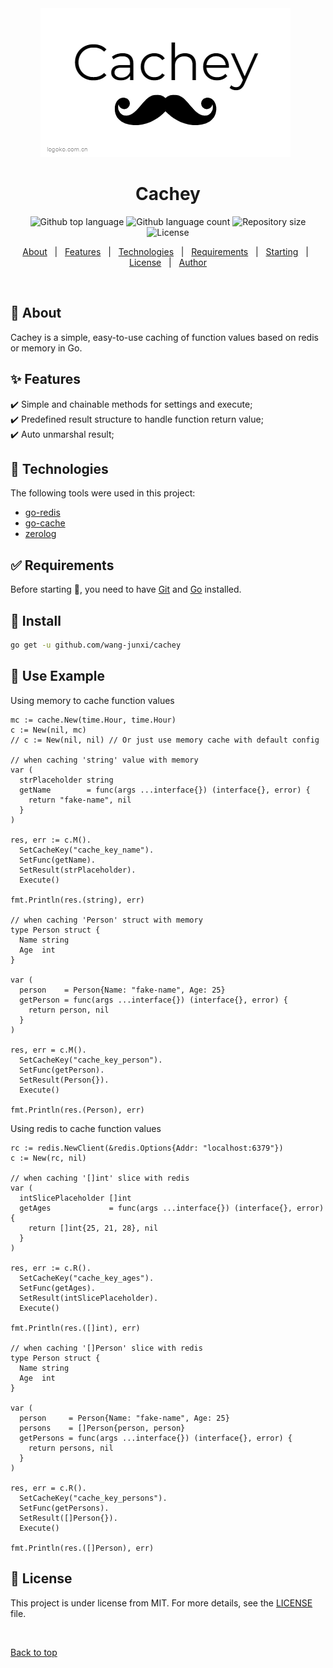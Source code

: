 <div align="center" id="top"> 
  <img src="./.github/cachey.png" alt="Cachey" />
  &#xa0;
</div>

<h1 align="center">Cachey</h1>

<p align="center">
  <img alt="Github top language" src="https://img.shields.io/github/languages/top/wang-junxi/cachey?color=56BEB8">

  <img alt="Github language count" src="https://img.shields.io/github/languages/count/wang-junxi/cachey?color=56BEB8">

  <img alt="Repository size" src="https://img.shields.io/github/repo-size/wang-junxi/cachey?color=56BEB8">

  <img alt="License" src="https://img.shields.io/github/license/wang-junxi/cachey?color=56BEB8">
</p>


<p align="center">
  <a href="#dart-about">About</a> &#xa0; | &#xa0; 
  <a href="#sparkles-features">Features</a> &#xa0; | &#xa0;
  <a href="#rocket-technologies">Technologies</a> &#xa0; | &#xa0;
  <a href="#white_check_mark-requirements">Requirements</a> &#xa0; | &#xa0;
  <a href="#checkered_flag-starting">Starting</a> &#xa0; | &#xa0;
  <a href="#memo-license">License</a> &#xa0; | &#xa0;
  <a href="https://github.com/{{YOUR_GITHUB_USERNAME}}" target="_blank">Author</a>
</p>

<br>

## :dart: About ##

Cachey is a simple, easy-to-use caching of function values based on redis or memory in Go.

## :sparkles: Features ##

:heavy_check_mark: Simple and chainable methods for settings and execute;\
:heavy_check_mark: Predefined result structure to handle function return value;\
:heavy_check_mark: Auto unmarshal result;

## :rocket: Technologies ##

The following tools were used in this project:

- [go-redis](https://github.com/redis/go-redis)
- [go-cache](https://github.com/patrickmn/go-cache)
- [zerolog](https://github.com/rs/zerolog)

## :white_check_mark: Requirements ##

Before starting :checkered_flag:, you need to have [Git](https://git-scm.com) and [Go](https://go.dev/doc/install) installed.

## :checkered_flag: Install ##

```bash
go get -u github.com/wang-junxi/cachey
```

## :checkered_flag: Use Example ##

Using memory to cache function values 
```golang
mc := cache.New(time.Hour, time.Hour)
c := New(nil, mc)
// c := New(nil, nil) // Or just use memory cache with default config

// when caching 'string' value with memory
var (
  strPlaceholder string
  getName        = func(args ...interface{}) (interface{}, error) {
    return "fake-name", nil
  }
)

res, err := c.M().
  SetCacheKey("cache_key_name").
  SetFunc(getName).
  SetResult(strPlaceholder).
  Execute()

fmt.Println(res.(string), err)

// when caching 'Person' struct with memory
type Person struct {
  Name string
  Age  int
}

var (
  person    = Person{Name: "fake-name", Age: 25}
  getPerson = func(args ...interface{}) (interface{}, error) {
    return person, nil
  }
)

res, err = c.M().
  SetCacheKey("cache_key_person").
  SetFunc(getPerson).
  SetResult(Person{}).
  Execute()

fmt.Println(res.(Person), err)
```

Using redis to cache function values 
```golang
rc := redis.NewClient(&redis.Options{Addr: "localhost:6379"})
c := New(rc, nil)

// when caching '[]int' slice with redis
var (
  intSlicePlaceholder []int
  getAges             = func(args ...interface{}) (interface{}, error) {
    return []int{25, 21, 28}, nil
  }
)

res, err := c.R().
  SetCacheKey("cache_key_ages").
  SetFunc(getAges).
  SetResult(intSlicePlaceholder).
  Execute()

fmt.Println(res.([]int), err)

// when caching '[]Person' slice with redis
type Person struct {
  Name string
  Age  int
}

var (
  person     = Person{Name: "fake-name", Age: 25}
  persons    = []Person{person, person}
  getPersons = func(args ...interface{}) (interface{}, error) {
    return persons, nil
  }
)

res, err = c.R().
  SetCacheKey("cache_key_persons").
  SetFunc(getPersons).
  SetResult([]Person{}).
  Execute()

fmt.Println(res.([]Person), err)
```

## :memo: License ##

This project is under license from MIT. For more details, see the [LICENSE](LICENSE.md) file.

&#xa0;

<a href="#top">Back to top</a>
